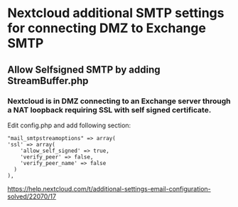 # Nextcloud additional SMTP settings for connecting DMZ to Exchange SMTP

## Allow Selfsigned SMTP by adding StreamBuffer.php

### Nextcloud is in DMZ connecting to an Exchange server through a NAT loopback requiring SSL with self signed certificate.

Edit config.php and add following section:

```
"mail_smtpstreamoptions" => array(
'ssl' => array(
    'allow_self_signed' => true,
    'verify_peer' => false,
    'verify_peer_name' => false
  )
),
```

https://help.nextcloud.com/t/additional-settings-email-configuration-solved/22070/17
